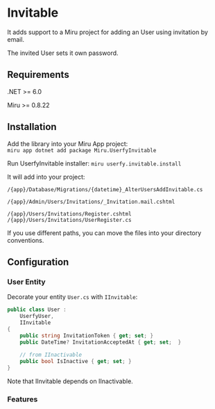 <!-- 
intro

IInactivable

Entity : IInactivable

AddInactivable

.AsNoFilter()

-->

# Invitable

It adds support to a Miru project for adding an User using invitation by email.

The invited User sets it own password.

## Requirements

.NET >= 6.0  

Miru >= 0.8.22

## Installation

Add the library into your Miru App project:  
`miru app dotnet add package Miru.UserfyInvitable`

Run UserfyInvitable installer:
`miru userfy.invitable.install`

It will add into your project:
```
/{app}/Database/Migrations/{datetime}_AlterUsersAddInvitable.cs

/{app}/Admin/Users/Invitations/_Invitation.mail.cshtml

/{app}/Users/Invitations/Register.cshtml
/{app}/Users/Invitations/UserRegister.cs
```

If you use different paths, you can move the files into your directory conventions.

## Configuration

### User Entity

Decorate your entity `User.cs` with `IInvitable`:

```csharp
public class User : 
    UserfyUser, 
    IInvitable
{
    public string InvitationToken { get; set; }
    public DateTime? InvitationAcceptedAt { get; set;  }
    
    // from IInactivable
    public bool IsInactive { get; set; }
}
```

Note that IInvitable depends on IInactivable.

### Features

